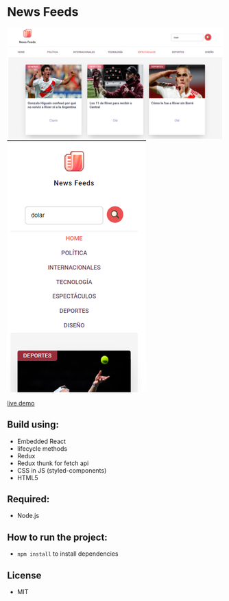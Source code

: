 # News Feeds

![app screenshot desktop](./.readme-images/news-feeds.png)
![app screenshot mobile](./.readme-images/news-feeds-responsive.png)

[live demo](https://gusV15.github.io/random-quote-machine/)

## Build using:

- Embedded React
- lifecycle methods
- Redux
- Redux thunk for fetch api
- CSS in JS (styled-components)
- HTML5

## Required:

- Node.js

## How to run the project:

- `npm install` to install dependencies

## License

- MIT
